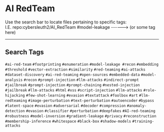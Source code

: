 # AI RedTeam
Use the search bar to locate files pertaining to specific tags:  
I.E. repo:cybersleuth2/AI_RedTeam #model-leakage   ------> (or some tag here)

----

## Search Tags
`#ai-red-team` `#footprinting` `#enumeration` `#model-leakage #recon`  `#embedding` `#threshold` `#vector-extraction` `#similarity` `#red-teaming` `#ai-attacks` `#dataset-discovery` `#ai-red-teaming` `#open-sources` `#embedded-data` `#model-analysis` `#recon`  `#prompt-injection` `#llm-attacks` `#indirect-prompt` `#jailbreak` `#prompt-injection` `#prompt-chaining` `#nested-injection` `#jailbreak` `#llm-attacks` `#html` `#xss` `#script-injection` `#llm-attacks` `#role-hijacking` `#few-shot-learning` `#evasion` `#textattack` `#foolbox` `#art` `#llm-redteaming` `#image-perturbation` `#text-perturbation` `#autoencoder` `#bypass` `#latent-space` `#evasion` `#adversarial` `#decoder` `#compression` `#anomaly-detection` `#evasion` `#classifier` `#perturbation` `#deepfakes` `#AI-red-teaming` `#robustness` `#model-inversion` `#gradient-leakage` `#privacy` `#reconstruction` `#membership-inference` `#whitespace` `#black-box` `#shadow-models` `#training-attacks`
